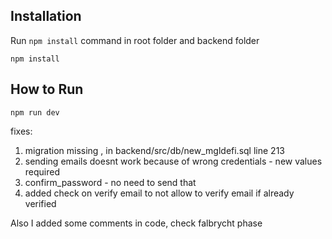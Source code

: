 


## Installation
Run `npm install` command in root folder and backend folder
```
npm install 
```
## How to Run

```
npm run dev 
```


fixes:
1. migration missing , in backend/src/db/new_mgldefi.sql line 213
2. sending emails doesnt work because of wrong credentials - new values required
3. confirm_password - no need to send that
4. added check on verify email to not allow to verify email if already verified


Also I added some comments in code, check falbrycht phase